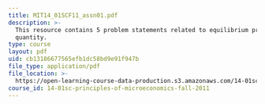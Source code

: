 ```yaml
---
title: MIT14_01SCF11_assn01.pdf
description: >-
  This resource contains 5 problem statements related to equilibrium price and
  quantity. 
type: course
layout: pdf
uid: cb13186677565efb1dc58bd9e91f947b
file_type: application/pdf
file_location: >-
  https://open-learning-course-data-production.s3.amazonaws.com/14-01sc-principles-of-microeconomics-fall-2011/cb13186677565efb1dc58bd9e91f947b_MIT14_01SCF11_assn01.pdf
course_id: 14-01sc-principles-of-microeconomics-fall-2011
---
```

